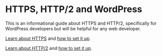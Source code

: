 # HTTPS, HTTP/2 and WordPress

This is an informational guide about HTTPS and HTTP/2, specifically for WordPress
developers but will be helpful for any web developer.

[Learn about HTTPS](/about-https.md) and [how to set it up](/https-setup-guide.md).

[Learn about HTTP/2](/about-http2.md) and [how to set it up](/http2-setup-guide.md).